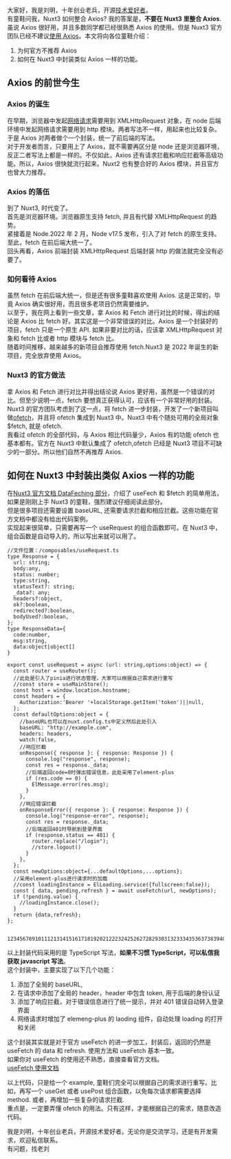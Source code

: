 大家好，我是刘明，十年创业老兵，开源[技术爱好者](https://so.csdn.net/so/search?q=%E6%8A%80%E6%9C%AF%E7%88%B1%E5%A5%BD%E8%80%85\&spm=1001.2101.3001.7020)。\
有童鞋问我，Nuxt3 如何整合 Axios? 我的答案是，**不要在 Nuxt3 里整合 Axios**.\
虽说 Axios 很好用，并且多数同学都已经很熟悉 Axios 的使用。但是 Nuxt3 官方团队已经不建议[使用 Axios](https://so.csdn.net/so/search?q=%E4%BD%BF%E7%94%A8Axios\&spm=1001.2101.3001.7020)。本文将向各位童鞋介绍：

1. 为何官方不推荐 Axios
2. 如何在 Nuxt3 中封装类似 Axios 一样的功能。

## []()[]()Axios 的前世今生

### []()[]()Axios 的诞生

在早期，浏览器中发起[网络请求](https://so.csdn.net/so/search?q=%E7%BD%91%E7%BB%9C%E8%AF%B7%E6%B1%82\&spm=1001.2101.3001.7020)需要用到 XMLHttpRequest 对象，在 node 后端环境中发起网络请求需要用到 http 模块。两者写法不一样，用起来也比较复杂。于是 Axios 对两者做个一个封装，统一了前后端的写法。\
对于开发者而言，只要用上了 Axios，就不需要再区分是 node 还是浏览器环境，反正二者写法上都是一样的。不仅如此，Axios 还有请求拦截和响应拦截等高级功能。所以，Axios 很快就流行起来。Nuxt2 也有整合好的 Axios 模块，并且官方也曾大力推荐。

### []()[]()Axios 的落伍

到了 Nuxt3, 时代变了。\
首先是浏览器环境。浏览器原生支持 fetch, 并且有代替 XMLHttpRequest 的趋势。\
紧接着是 Node.2022 年 2 月，Node v17.5 发布，引入了对 fetch 的原生支持。\
至此，fetch 在前后端大统一了。\
回头再看，Axios 前端封装 XMLHttpRequest 后端封装 http 的做法就完全没有必要了。

### []()[]()如何看待 Axios

虽然 fetch 在前后端大统一，但是还有很多童鞋喜欢使用 Axios. 这是正常的，毕竟 Axios 确实很好用，而且很多老项目仍然需要维护。\
以至于，我在网上看到一些文章，拿 Axios 和 Fetch 进行对比的时候，得出的结论是 Axios 比 fetch 好。其实这是一个非常错误的对比。Axios 是一个封装好的项目，fetch 只是一个原生 API. 如果非要对比的话，应该拿 XMLHttpRequest 对象和 fetch 比或者 http 模块与 fetch 比。\
随着时间推移，越来越多的新项目会推荐使用 fetch.Nuxt3 是 2022 年诞生的新项目，完全放弃使用 Axios。

### []()[]()Nuxt3 的官方做法

拿 Axios 和 Fetch 进行对比并得出结论说 Axios 更好用，虽然是一个错误的对比。但至少说明一点，fetch 要想真正获得认可，应该有一个非常好用的封装。Nuxt3 的官方团队考虑到了这一点，将 fetch 进一步封装，开发了一个新项目叫做[ofetch](https://github.com/unjs/ofetch)，并且将 ofetch 集成到 Nuxt3 中。Nuxt3 中有个随处可用的全局对象 $fetch, 就是 ofetch.\
我看过 ofetch 的全部代码，与 Axios 相比代码量少，Axios 有的功能 ofetch 也基本都有。官方在 Nuxt3 中默认集成了 ofetch,ofetch 已经是 Nuxt3 项目不可缺少的一部分。所以他们自然不再推荐 Axios.

## []()[]()如何在 Nuxt3 中封装出类似 Axios 一样的功能

在[Nuxt3 官方文档 DataFeching 部分](https://nuxt.com/docs/getting-started/data-fetching)，介绍了 useFech 和 $fetch 的简单用法，如果是刚刚上手 Nuxt3 的童鞋，强烈建议仔细阅读此部分。\
但是很多项目还需要设置 baseURL, 还需要请求拦截和相应拦截。这些功能在官方文档中都没有给出代码案例。\
实现起来很简单，只需要再写一个 useRequest 的组合函数即可。在 Nuxt3 中，组合函数是自动导入的，所以写出来就可以用了。

```
//文件位置：/composables/useRequest.ts
type Response = {
  url: string;
  body:any,
  status: number;
  type:string,
  statusText?: string;
  _data?: any;
  headers?:object,
  ok?:boolean,
  redirected?:boolean,
  bodyUsed?:boolean,
};
type ResponseData={
  code:number,
  msg:string,
  data:object|object[]
}

export const useRequest = async (url: string,options:object) => {
  const router = useRouter();
  //此处是引入了pinia进行状态管理，大家可以根据自己需求进行重写
  //const store = useMainStore();
  const host = window.location.hostname;
  const headers = {
    Authorization:'Bearer '+localStorage.getItem('token')||null,
  };
  const defaultOptions:object = {
    //baseURL也可以在nuxt.config.ts中定义然后此处引入
    baseURL: "http://example.com",
    headers: headers,
    watch:false,
    //响应拦截
    onResponse({ response }: { response: Response }) {
      console.log("response", response);
      const res = response._data;
      //后端返回code=0时弹出错误信息，此处采用了element-plus
      if (res.code == 0) {
        ElMessage.error(res.msg);
      }
    },
    //响应错误拦截
    onResponseError({ response }: { response: Response }) {
      console.log("response-error", response);
      const res = response._data;
      //后端返回401时导航到登录界面
      if (response.status == 401) {
        router.replace("/login");
        //store.logout()
      }
    },
  };
  const newOptions:object={...defaultOptions,...options};
  //采用element-plus进行请求时的加载
  //const loadingInstance = ElLoading.service({fullscreen:false});
  const { data, pending,refresh } = await useFetch(url, newOptions);
  if (!pending.value) {
    //loadingInstance.close();
  }
  return {data,refresh};
};


1234567891011121314151617181920212223242526272829303132333435363738394041424344454647484950515253545556575859606162
```

以上封装代码采用的是 TypeScript 写法，**如果不习惯 TypeScript，可以私信我获取 javascript 写法**。\
这个封装中，主要实现了以下几个功能：

1. 添加了全局的 baseURL,
2. 在请求中添加了全局的 header，header 中包含 token, 用于后端的身份认证
3. 添加了响应拦截，对于错误信息进行了统一提示，并对 401 错误自动转入登录界面
4. 网络请求时增加了 elemeng-plus 的 laoding 组件，自动处理 loading 的打开和关闭

这个封装其实就是对于官方 useFetch 的进一步加工，封装后，返回的仍然是 useFetch 的 data 和 refresh. 使用方法和 useFetch 基本一致。\
如果你对 useFetch 的使用还不熟悉，直接查看官方文档。\
[useFetch 使用文档](https://nuxt.com/docs/getting-started/data-fetching)

以上代码，只是给一个 example, 童鞋们完全可以根据自己的需求进行重写。比如，再写一个 useGet 或者 usePost 组合函数，以免每次请求都需要选择 method. 或者，再增加一些复杂的请求拦截.\
重点是，一定要弄懂 ofetch 的用法。只有这样，才能根据自己的需求，随意改造代码。

我是刘明，十年创业老兵，开源技术爱好者。无论你是交流学习，还是有开发需求，欢迎私信联系。\
有问题，找老刘
